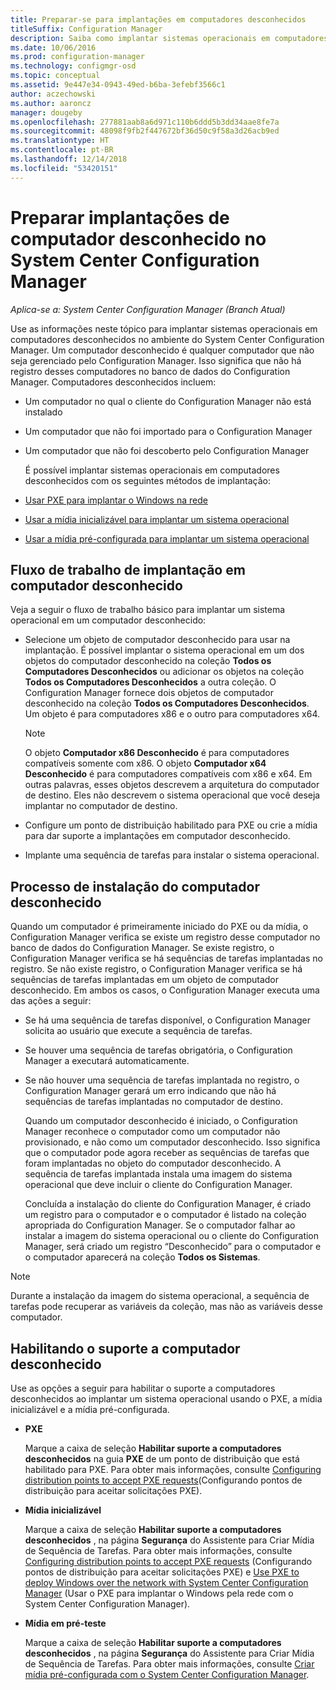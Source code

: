 ```yaml
---
title: Preparar-se para implantações em computadores desconhecidos
titleSuffix: Configuration Manager
description: Saiba como implantar sistemas operacionais em computadores que não são gerenciados pelo Configuration Manager no seu ambiente do System Center Configuration Manager.
ms.date: 10/06/2016
ms.prod: configuration-manager
ms.technology: configmgr-osd
ms.topic: conceptual
ms.assetid: 9e447e34-0943-49ed-b6ba-3efebf3566c1
author: aczechowski
ms.author: aaroncz
manager: dougeby
ms.openlocfilehash: 277881aab8a6d971c110b6ddd5b3dd34aae8fe7a
ms.sourcegitcommit: 48098f9fb2f447672bf36d50c9f58a3d26acb9ed
ms.translationtype: HT
ms.contentlocale: pt-BR
ms.lasthandoff: 12/14/2018
ms.locfileid: "53420151"
---
```

# <a name="prepare-for-unknown-computer-deployments-in-system-center-configuration-manager"></a>Preparar implantações de computador desconhecido no System Center Configuration Manager

*Aplica-se a: System Center Configuration Manager (Branch Atual)*

Use as informações neste tópico para implantar sistemas operacionais em computadores desconhecidos no ambiente do System Center Configuration Manager. Um computador desconhecido é qualquer computador que não seja gerenciado pelo Configuration Manager. Isso significa que não há registro desses computadores no banco de dados do Configuration Manager. Computadores desconhecidos incluem:  

- Um computador no qual o cliente do Configuration Manager não está instalado  

- Um computador que não foi importado para o Configuration Manager  

- Um computador que não foi descoberto pelo Configuration Manager  

  É possível implantar sistemas operacionais em computadores desconhecidos com os seguintes métodos de implantação:  

- [Usar PXE para implantar o Windows na rede](../deploy-use/use-pxe-to-deploy-windows-over-the-network.md)  

- [Usar a mídia inicializável para implantar um sistema operacional](../deploy-use/create-bootable-media.md)  

- [Usar a mídia pré-configurada para implantar um sistema operacional](../deploy-use/create-prestaged-media.md)  

## <a name="unknown-computer-deployment-workflow"></a>Fluxo de trabalho de implantação em computador desconhecido  
 Veja a seguir o fluxo de trabalho básico para implantar um sistema operacional em um computador desconhecido:  

-   Selecione um objeto de computador desconhecido para usar na implantação. É possível implantar o sistema operacional em um dos objetos do computador desconhecido na coleção **Todos os Computadores Desconhecidos** ou adicionar os objetos na coleção **Todos os Computadores Desconhecidos** a outra coleção. O Configuration Manager fornece dois objetos de computador desconhecido na coleção **Todos os Computadores Desconhecidos**. Um objeto é para computadores x86 e o outro para computadores x64.  

    > [!NOTE]  
    >  O objeto **Computador x86 Desconhecido** é para computadores compatíveis somente com x86. O objeto **Computador x64 Desconhecido** é para computadores compatíveis com x86 e x64. Em outras palavras, esses objetos descrevem a arquitetura do computador de destino. Eles não descrevem o sistema operacional que você deseja implantar no computador de destino.  

-   Configure um ponto de distribuição habilitado para PXE ou crie a mídia para dar suporte a implantações em computador desconhecido.  

-   Implante uma sequência de tarefas para instalar o sistema operacional.  

## <a name="unknown-computer-installation-process"></a>Processo de instalação do computador desconhecido  
 Quando um computador é primeiramente iniciado do PXE ou da mídia, o Configuration Manager verifica se existe um registro desse computador no banco de dados do Configuration Manager. Se existe registro, o Configuration Manager verifica se há sequências de tarefas implantadas no registro. Se não existe registro, o Configuration Manager verifica se há sequências de tarefas implantadas em um objeto de computador desconhecido. Em ambos os casos, o Configuration Manager executa uma das ações a seguir:  

- Se há uma sequência de tarefas disponível, o Configuration Manager solicita ao usuário que execute a sequência de tarefas.  

- Se houver uma sequência de tarefas obrigatória, o Configuration Manager a executará automaticamente.  

- Se não houver uma sequência de tarefas implantada no registro, o Configuration Manager gerará um erro indicando que não há sequências de tarefas implantadas no computador de destino.  

  Quando um computador desconhecido é iniciado, o Configuration Manager reconhece o computador como um computador não provisionado, e não como um computador desconhecido. Isso significa que o computador pode agora receber as sequências de tarefas que foram implantadas no objeto do computador desconhecido. A sequência de tarefas implantada instala uma imagem do sistema operacional que deve incluir o cliente do Configuration Manager.  

  Concluída a instalação do cliente do Configuration Manager, é criado um registro para o computador e o computador é listado na coleção apropriada do Configuration Manager. Se o computador falhar ao instalar a imagem do sistema operacional ou o cliente do Configuration Manager, será criado um registro “Desconhecido” para o computador e o computador aparecerá na coleção **Todos os Sistemas**.  

> [!NOTE]  
>  Durante a instalação da imagem do sistema operacional, a sequência de tarefas pode recuperar as variáveis da coleção, mas não as variáveis desse computador.  

##  <a name="BKMK_EnablingUnknown"></a> Habilitando o suporte a computador desconhecido  
 Use as opções a seguir para habilitar o suporte a computadores desconhecidos ao implantar um sistema operacional usando o PXE, a mídia inicializável e a mídia pré-configurada.  

-   **PXE**  

     Marque a caixa de seleção **Habilitar suporte a computadores desconhecidos** na guia **PXE** de um ponto de distribuição que está habilitado para PXE. Para obter mais informações, consulte [Configuring distribution points to accept PXE requests](prepare-site-system-roles-for-operating-system-deployments.md#BKMK_PXEDistributionPoint)(Configurando pontos de distribuição para aceitar solicitações PXE).  

-   **Mídia inicializável**  

     Marque a caixa de seleção **Habilitar suporte a computadores desconhecidos** , na página **Segurança** do Assistente para Criar Mídia de Sequência de Tarefas. Para obter mais informações, consulte [Configuring distribution points to accept PXE requests](prepare-site-system-roles-for-operating-system-deployments.md#BKMK_PXEDistributionPoint) (Configurando pontos de distribuição para aceitar solicitações PXE) e [Use PXE to deploy Windows over the network with System Center Configuration Manager](../deploy-use/use-pxe-to-deploy-windows-over-the-network.md) (Usar o PXE para implantar o Windows pela rede com o System Center Configuration Manager).  

-   **Mídia em pré-teste**  

     Marque a caixa de seleção **Habilitar suporte a computadores desconhecidos** , na página **Segurança** do Assistente para Criar Mídia de Sequência de Tarefas. Para obter mais informações, consulte [Criar mídia pré-configurada com o System Center Configuration Manager](../deploy-use/create-prestaged-media.md).  
